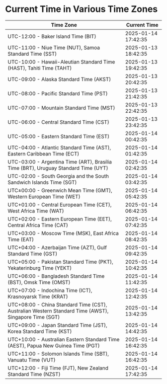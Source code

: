# Current Time in Various Time Zones

| Time Zone | Current Time |
|-----------|--------------|
| UTC-12:00 - Baker Island Time (BIT) | 2025-01-14 17:42:35 |
| UTC-11:00 - Niue Time (NUT), Samoa Standard Time (SST) | 2025-01-13 18:42:35 |
| UTC-10:00 - Hawaii-Aleutian Standard Time (HAST), Tahiti Time (TAHT) | 2025-01-13 19:42:35 |
| UTC-09:00 - Alaska Standard Time (AKST) | 2025-01-13 20:42:35 |
| UTC-08:00 - Pacific Standard Time (PST) | 2025-01-13 21:42:35 |
| UTC-07:00 - Mountain Standard Time (MST) | 2025-01-13 22:42:35 |
| UTC-06:00 - Central Standard Time (CST) | 2025-01-13 23:42:35 |
| UTC-05:00 - Eastern Standard Time (EST) | 2025-01-14 00:42:35 |
| UTC-04:00 - Atlantic Standard Time (AST), Eastern Caribbean Time (ECT) | 2025-01-14 01:42:35 |
| UTC-03:00 - Argentina Time (ART), Brasília Time (BRT), Uruguay Standard Time (UYT) | 2025-01-14 02:42:35 |
| UTC-02:00 - South Georgia and the South Sandwich Islands Time (SGT) | 2025-01-14 03:42:35 |
| UTC±00:00 - Greenwich Mean Time (GMT), Western European Time (WET) | 2025-01-14 05:42:35 |
| UTC+01:00 - Central European Time (CET), West Africa Time (WAT) | 2025-01-14 06:42:35 |
| UTC+02:00 - Eastern European Time (EET), Central Africa Time (CAT) | 2025-01-14 07:42:35 |
| UTC+03:00 - Moscow Time (MSK), East Africa Time (EAT) | 2025-01-14 08:42:35 |
| UTC+04:00 - Azerbaijan Time (AZT), Gulf Standard Time (GST) | 2025-01-14 09:42:35 |
| UTC+05:00 - Pakistan Standard Time (PKT), Yekaterinburg Time (YEKT) | 2025-01-14 10:42:35 |
| UTC+06:00 - Bangladesh Standard Time (BST), Omsk Time (OMST) | 2025-01-14 11:42:35 |
| UTC+07:00 - Indochina Time (ICT), Krasnoyarsk Time (KRAT) | 2025-01-14 12:42:35 |
| UTC+08:00 - China Standard Time (CST), Australian Western Standard Time (AWST), Singapore Time (SGT) | 2025-01-14 13:42:35 |
| UTC+09:00 - Japan Standard Time (JST), Korea Standard Time (KST) | 2025-01-14 14:42:35 |
| UTC+10:00 - Australian Eastern Standard Time (AEST), Papua New Guinea Time (PGT) | 2025-01-14 16:42:35 |
| UTC+11:00 - Solomon Islands Time (SBT), Vanuatu Time (VUT) | 2025-01-14 16:42:35 |
| UTC+12:00 - Fiji Time (FJT), New Zealand Standard Time (NZST) | 2025-01-14 17:42:35 |
